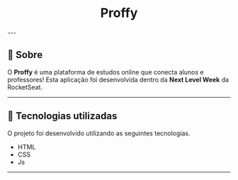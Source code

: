<h1 align="center">
    Proffy
</h1>
<!-- <h1>
    <img src="">
</h1> -->
---

## 📖️ Sobre

O **Proffy** é uma plataforma de estudos online que conecta alunos e professores! 
Esta aplicação foi desenvolvida dentro da **Next Level Week** da RocketSeat.

---

## 🚀️ Tecnologias utilizadas

O projeto foi desenvolvido utilizando as seguintes tecnologias.

- HTML
- CSS
- Js

---
